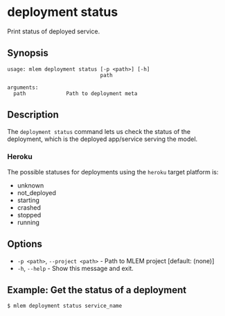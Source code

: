 # deployment status

Print status of deployed service.

## Synopsis

```usage
usage: mlem deployment status [-p <path>] [-h]
                              path

arguments:
  path             Path to deployment meta
```

## Description

The `deployment status` command lets us check the status of the deployment,
which is the deployed app/service serving the model.

### Heroku

The possible statuses for deployments using the `heroku` target platform is:

- unknown
- not_deployed
- starting
- crashed
- stopped
- running

## Options

- `-p <path>`, `--project <path>` - Path to MLEM project [default: (none)]
- `-h`, `--help` - Show this message and exit.

## Example: Get the status of a deployment

```cli
$ mlem deployment status service_name
```
